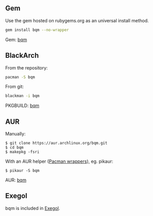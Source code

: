 ## Gem

Use the gem hosted on rubygems.org as an universal install method.

```bash
gem install bqm --no-wrapper
```

Gem: [bqm](https://rubygems.org/gems/bqm)

## BlackArch

From the repository:

```bash
pacman -S bqm
```

From git:

```bash
blackman -i bqm
```

PKGBUILD: [bqm](https://github.com/BlackArch/blackarch/blob/master/packages/bqm/PKGBUILD)

## AUR

Manually:

```
$ git clone https://aur.archlinux.org/bqm.git
$ cd bqm
$ makepkg -fsri
```

With an AUR helper ([Pacman wrappers](https://wiki.archlinux.org/index.php/AUR_helpers#Pacman_wrappers)), eg. pikaur:

```
$ pikaur -S bqm
```

AUR: [bqm](https://aur.archlinux.org/packages/bqm/)

## Exegol

bqm is included in [Exegol](https://github.com/ThePorgs/Exegol).